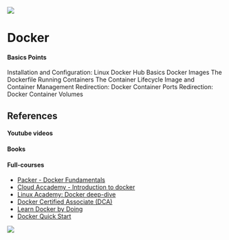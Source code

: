 ![](https://raw.githubusercontent.com/frankietyrine/K-OSINT.iso/master/unnamed.png)
# Docker
#### Basics Points
Installation and Configuration: Linux 
Docker Hub Basics
Docker Images
The Dockerfile
Running Containers
The Container Lifecycle
Image and Container Management
Redirection: Docker Container Ports
Redirection: Docker Container Volumes


## References
#### Youtube videos
#### Books
#### Full-courses
- [Packer - Docker Fundamentals](https://subscription.packtpub.com/video/virtualization_and_cloud/9781788399821)
- [Cloud Accademy - Introduction to docker](https://cloudacademy.com/course/introduction-to-docker-2/course-intro-1)
- [Linux Academy: Docker deep-dive](https://linuxacademy.com/course/docker-deep-dive-part-1/)
- [Docker Certified Associate (DCA)](https://linuxacademy.com/course/docker-certified-associate-dca/)
- [Learn Docker by Doing](https://linuxacademy.com/course/docker-and-container-orchestration-hands-orchestration-hands-on/)
- [Docker Quick Start](https://linuxacademy.com/course/docker-quick-start/)


![](https://raw.githubusercontent.com/frankietyrine/K-OSINT.iso/master/unnamed.png)
